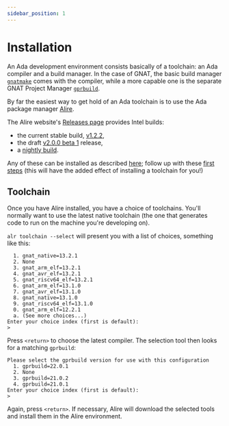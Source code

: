 ```yaml
---
sidebar_position: 1
---
```


# Installation

An Ada development environment consists basically of a toolchain: an Ada compiler and a build manager. In the case of GNAT, the basic build manager [`gnatmake`](https://docs.adacore.com/live/wave/gnat_ugn/html/gnat_ugn/gnat_ugn/building_executable_programs_with_gnat.html#building-with-gnatmake) comes with the compiler, while a more capable one is the separate GNAT Project Manager [`gprbuild`](https://docs.adacore.com/live/wave/gprbuild/html/gprbuild_ug/gprbuild_ug.html).

By far the easiest way to get hold of an Ada toolchain is to use the Ada package manager [Alire](https://alire.ada.dev/docs/#introduction).

The Alire website's [Releases page](https://github.com/alire-project/alire/releases) provides Intel builds:

- the current stable build, [v1.2.2](https://github.com/alire-project/alire/releases/tag/v1.2.2),
- the draft [v2.0.0 beta 1](https://github.com/alire-project/alire/releases/tag/v2.0.0-beta1) release,
- a [nightly build](https://github.com/alire-project/alire/releases/tag/nightly).

Any of these can be installed as described [here](https://alire.ada.dev/docs/#alr-on-macos); follow up with these [first steps](https://alire.ada.dev/docs/#first-steps) (this will have the added effect of installing a toolchain for you!)

## Toolchain

Once you have Alire installed, you have a choice of toolchains. You'll normally want to use the latest native toolchain (the one that generates code to run on the machine you're developing on).

`alr toolchain --select` will present you with a list of choices, something like this:

```none
  1. gnat_native=13.2.1
  2. None
  3. gnat_arm_elf=13.2.1
  4. gnat_avr_elf=13.2.1
  5. gnat_riscv64_elf=13.2.1
  6. gnat_arm_elf=13.1.0
  7. gnat_avr_elf=13.1.0
  8. gnat_native=13.1.0
  9. gnat_riscv64_elf=13.1.0
  0. gnat_arm_elf=12.2.1
  a. (See more choices...)
Enter your choice index (first is default):
>
```

Press `<return>` to choose the latest compiler. The selection tool then looks for a matching `gprbuild`:

```none
Please select the gprbuild version for use with this configuration
  1. gprbuild=22.0.1
  2. None
  3. gprbuild=21.0.2
  4. gprbuild=21.0.1
Enter your choice index (first is default):
>
```

Again, press `<return>`. If necessary, Alire will download the selected tools and install them in the Alire environment.

<!--
I was going to say something about cross-toolchains here, but I don't think you'd set them up using alr toolchain --select (--local)?

A bit advanced.

### Cross-compilers

If your project is for an ARM microcontroller, such as the [STM32F4](https://www.st.com/en/microcontrollers-microprocessors/stm32f4-series.html),
-->

<!--
### gnatprove

TODO
-->
